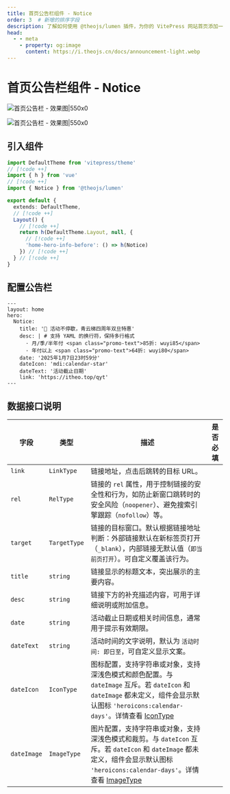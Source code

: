 ```yaml
---
title: 首页公告栏组件 - Notice
order: 3  # 新增的排序字段
description: 了解如何使用 @theojs/lumen 插件，为你的 VitePress 网站首页添加一个引人注目的公告栏组件。轻松配置和展示活动信息、重要通知或快速安装命令，有效提升首页互动性和信息传递效率。
head:
  - - meta
    - property: og:image
      content: https://i.theojs.cn/docs/announcement-light.webp
---
```


# 首页公告栏组件 - Notice

![首页公告栏 - 效果图|550x0](https://i.theojs.cn/docs/announcement-light.webp#light '首页公告栏 - 效果图')

![首页公告栏 - 效果图|550x0](https://i.theojs.cn/docs/announcement-dark.webp#dark '首页公告栏 - 效果图')

## 引入组件

```ts [.vitepress/theme/index.ts]
import DefaultTheme from 'vitepress/theme'
// [!code ++]
import { h } from 'vue'
// [!code ++]
import { Notice } from '@theojs/lumen'

export default {
  extends: DefaultTheme,
  // [!code ++]
  Layout() {
    // [!code ++]
    return h(DefaultTheme.Layout, null, {
      // [!code ++]
      'home-hero-info-before': () => h(Notice)
    }) // [!code ++]
  } // [!code ++]
}
```

## 配置公告栏

```yaml{4-12} [.vitepress/index.md]
---
layout: home
hero:
  Notice:
    title: '🎉 活动不停歇，青云梯四周年双旦特惠'
    desc: | # 支持 YAML 的换行符，保持多行格式
      · 月/季/半年付 <span class="promo-text">85折: wuyi85</span>
      · 年付以上 <span class="promo-text">64折: wuyi80</span>
    date: '2025年1月7日23时59分'
    dateIcon: 'mdi:calendar-star'
    dateText: '活动截止日期'
    link: 'https://itheo.top/qyt'
---
```

## 数据接口说明

| 字段        | 类型         | 描述                                                                                                                                                                                             | 是否必填              |
| ----------- | ------------ | ------------------------------------------------------------------------------------------------------------------------------------------------------------------------------------------------ | --------------------- |
| `link`      | `LinkType`   | 链接地址，点击后跳转的目标 URL。                                                                                                                                                                 | <Badge text="可选" /> |
| `rel`       | `RelType`    | 链接的 `rel` 属性，用于控制链接的安全性和行为，如防止新窗口跳转时的安全风险（`noopener`）、避免搜索引擎跟踪（`nofollow`）等。                                                                    | <Badge text="可选" /> |
| `target`    | `TargetType` | 链接的目标窗口。默认根据链接地址判断：外部链接默认在新标签页打开（`_blank`），内部链接无默认值（`即当前页打开`）。可自定义覆盖该行为。                                                           | <Badge text="可选" /> |
| `title`     | `string`     | 链接显示的标题文本，突出展示的主要内容。                                                                                                                                                         | <Badge text="必填" /> |
| `desc`      | `string`     | 链接下方的补充描述内容，可用于详细说明或附加信息。                                                                                                                                               | <Badge text="可选" /> |
| `date`      | `string`     | 活动截止日期或相关时间信息，通常用于提示有效期限。                                                                                                                                               | <Badge text="可选" /> |
| `dateText`  | `string`     | 活动时间的文字说明，默认为 `活动时间: 即日至`，可自定义显示文案。                                                                                                                                | <Badge text="可选" /> |
| `dateIcon`  | `IconType`   | 图标配置，支持字符串或对象，支持深浅色模式和颜色配置。与 `dateImage` 互斥。若 `dateIcon` 和 `dateImage` 都未定义，组件会显示默认图标 `'heroicons:calendar-days'`。详情查看 [IconType](#IconType) | <Badge text="可选" /> |
| `dateImage` | `ImageType`  | 图片配置，支持字符串或对象，支持深浅色模式和裁剪。与 `dateIcon` 互斥。若 `dateIcon` 和 `dateImage` 都未定义，组件会显示默认图标 `'heroicons:calendar-days'`。详情查看 [ImageType](#ImageType)    | <Badge text="可选" /> |

<!--@include: ../demo/type.md-->
